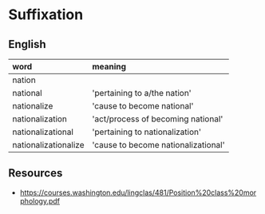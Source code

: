 # Suffixation

## English

| word                 | meaning                             |
| :------------------- | :---------------------------------- |
| nation               |                                     |
| national             | 'pertaining to a/the nation'        |
| nationalize          | 'cause to become national'          |
| nationalization      | 'act/process of becoming national'  |
| nationalizational    | 'pertaining to nationalization'     |
| nationalizationalize | 'cause to become nationalizational' |

## Resources

- https://courses.washington.edu/lingclas/481/Position%20class%20morphology.pdf
